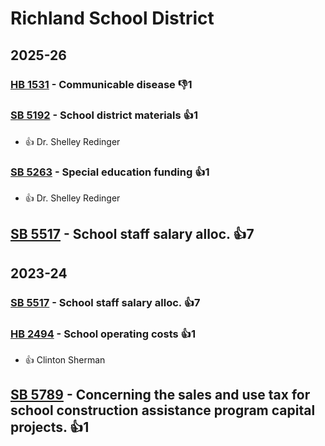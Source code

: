 # Richland School District
## 2025-26

### [HB 1531](/bill/2025-26/hb/1531/) - Communicable disease  👎1 

### [SB 5192](/bill/2025-26/sb/5192/) - School district materials 👍1  
* 👍 Dr. Shelley Redinger

### [SB 5263](/bill/2025-26/sb/5263/) - Special education funding 👍1  
* 👍 Dr. Shelley Redinger

## [SB 5517](/bill/2025-26/sb/5517/) - School staff salary alloc. 👍7  

## 2023-24

### [SB 5517](/bill/2023-24/sb/5517/) - School staff salary alloc. 👍7  

### [HB 2494](/bill/2023-24/hb/2494/) - School operating costs 👍1  
* 👍 Clinton Sherman

## [SB 5789](/bill/2023-24/sb/5789/) - Concerning the sales and use tax for school construction assistance program capital projects. 👍1  
